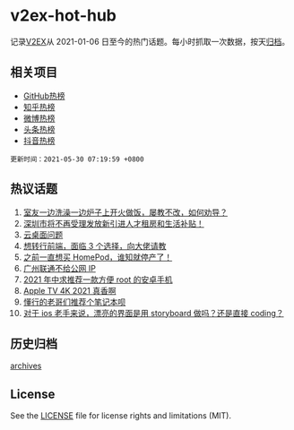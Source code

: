 # v2ex-hot-hub

 记录[V2EX](https://www.v2ex.com/)从 2021-01-06 日至今的热门话题。每小时抓取一次数据，按天[归档](archives)。
 
 ## 相关项目

- [GitHub热榜](https://github.com/snaildev/github-hot-hub)
- [知乎热榜](https://github.com/snaildev/zhihu-hot-hub)
- [微博热榜](https://github.com/snaildev/weibo-hot-hub)
- [头条热榜](https://github.com/snaildev/toutiao-hot-hub)
- [抖音热榜](https://github.com/snaildev/douyin-hot-hub)


 `更新时间：2021-05-30 07:19:59 +0800`

## 热议话题

1. [室友一边洗澡一边炉子上开火做饭，屡教不改，如何劝导？](https://www.v2ex.com/t/779956)
1. [深圳市将不再受理发放新引进人才租房和生活补贴！](https://www.v2ex.com/t/779957)
1. [云桌面问题](https://www.v2ex.com/t/779978)
1. [想转行前端，面临 3 个选择，向大佬请教](https://www.v2ex.com/t/779994)
1. [之前一直想买 HomePod，谁知就停产了！](https://www.v2ex.com/t/779973)
1. [广州联通不给公网 IP](https://www.v2ex.com/t/779995)
1. [2021 年中求推荐一款方便 root 的安卓手机](https://www.v2ex.com/t/780027)
1. [Apple TV 4K 2021 真香啊](https://www.v2ex.com/t/780078)
1. [懂行的老哥们推荐个笔记本呗](https://www.v2ex.com/t/780043)
1. [对于 ios 老手来说，漂亮的界面是用 storyboard 做吗？还是直接 coding？](https://www.v2ex.com/t/780009)

## 历史归档

[archives](archives)

## License

See the [LICENSE](LICENSE) file for license rights and limitations (MIT).

